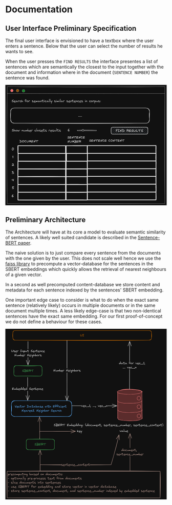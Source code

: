 # Documentation

## User Interface Preliminary Specification
The final user interface is envisioned to have a textbox where the user enters a sentence.
Below that the user can select the number of results he wants to see.

When the user presses the `FIND RESULTS` the interface presentes a list of sentences which are semantically the closest to the input together with the document and information where in the document (`SENTENCE NUMBER`) the sentence was found.

![User Interface Sketch](user_interface_sketch.png)

## Preliminary Architecture
The Architecture will have at its core a model to evaluate semantic similarity of sentences.
A likely well suited candidate is described in the [Sentence-BERT paper](https://arxiv.org/abs/1908.10084).

The naive solution is to just compare every sentence from the documents with the one given by the user.
This does not scale well hence we use the [faiss library](https://github.com/facebookresearch/faiss) to precompute a vector-database for the sentences in the SBERT embeddings which quickly allows the retrieval of nearest neighbours of a given vector.

In a second as well precomputed content-database we store content and metadata for each sentence indexed by the sentences' SBERT embedding.

One important edge case to consider is what to do when the exact same sentence (relatively likely) occurs in multiple documents or in the same document multiple times.
A less likely edge-case is that two non-identical sentences have the exact same embedding.
For our first proof-of-concept we do not define a behaviour for these cases.

![Architecture Sketch](architecture_sketch.png)